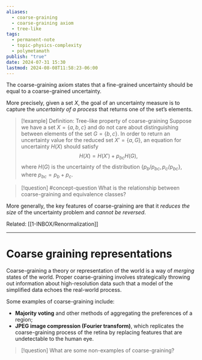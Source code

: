 ```yaml
---
aliases:
  - coarse-graining
  - coarse-graining axiom
  - tree-like
tags:
  - permanent-note
  - topic-physics-complexity
  - polymetamath
publish: "true"
date: 2024-07-31 15:30
lastmod: 2024-08-08T11:58:23-06:00
---
```

The coarse-graining axiom states that a fine-grained uncertainty should be equal to a coarse-grained uncertainty.

More precisely, given a set $X$, the goal of an uncertainty measure is to capture the *uncertainty of a process* that returns one of the set’s elements. 

>[!example] Definition: Tree-like property of coarse-graining
>Suppose we have a set $X = \{ a, b, c\}$ and do not care about distinguishing between elements of the set $G = \{ b, c\}$. In order to return an uncertainty value for the reduced set $X’ = \{a, G\}$, an equation for uncertainty $H(X)$ should satisfy
>$$
>H(X) = H(X') + p_{bc}H(G),
>$$
>where $H(G)$ is the uncertainty of the distribution $\{p_b/p_{bc}, p_c/p_{bc}\}$, where $p_{bc} = p_b + p_c$. 

>[!question] #concept-question What is the relationship between coarse-graining and equivalence classes?

More generally, the key features of coarse-graining are that it *reduces the size* of the uncertainty problem and *cannot be reversed*.

Related: [[1-INBOX/Renormalization]]

---
# Coarse graining representations

Coarse-graining a theory or representation of the world is a way of *merging* states of the world. Proper coarse-graining involves strategically throwing out information about high-resolution data such that a model of the simplified data echoes the real-world process.

Some examples of coarse-graining include:
- **Majority voting** and other methods of aggregating the preferences of a region;
- **JPEG image compression (Fourier transform)**, which replicates the coarse-graining process of the retina by replacing features that are undetectable to the human eye.

>[!question] What are some non-examples of coarse-graining?